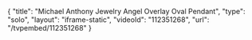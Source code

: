 {
    "title": "Michael Anthony Jewelry Angel Overlay Oval Pendant",
    "type": "solo",
    "layout": "iframe-static",
    "videoId": "112351268",
    "url": "\/tvpembed\/112351268"
}
